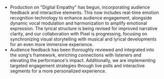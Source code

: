 - Production on "Digital Empathy" has begun, incorporating audience feedback and interactive elements. This now includes real-time emotion recognition technology to enhance audience engagement, alongside dynamic vocal modulation and harmonization to amplify emotional expression. The lyrical structure is being revised for improved narrative clarity, and our collaboration with Pixel is progressing, focusing on synchronizing visual storytelling with musical and lyrical developments for an even more immersive experience.
- Audience feedback has been thoroughly reviewed and integrated into the song's framework, enriching connections with listeners and elevating the performance's impact. Additionally, we are implementing targeted engagement strategies through live polls and interactive segments for a more personalized experience.
